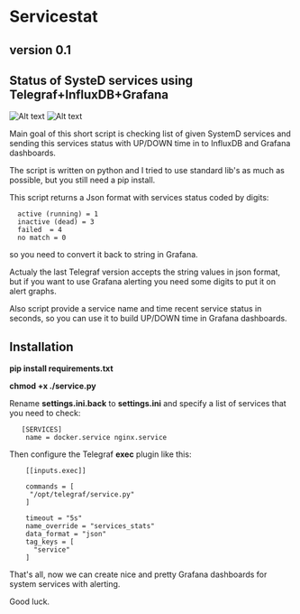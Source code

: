 # Servicestat 

## version 0.1

## Status of SysteD services using Telegraf+InfluxDB+Grafana

![Alt text](https://github.com/ratibor78/servicestat/blob/master/services_grafana.png?raw=true "Grafana dashboard example")
![Alt text](https://github.com/ratibor78/servicestat/blob/master/services_grafana1.png?raw=true "Grafana dashboard example")



  Main goal of this short script is checking list of given SystemD services 
  and sending this services status with UP/DOWN time in to InfluxDB and Grafana dashboards. 
  
  The script is written on python and I tried to use standard lib's as much as possible,
  but you still need a pip install.
  
  This script returns a Json format with services status coded by digits: 
```
  active (running) = 1 
  inactive (dead) = 3
  failed  = 4 
  no match = 0 
```  
  so you need to convert it back to string in Grafana. 
  
  Actualy the last Telegraf version accepts the string values in json format, but if you want 
  to use Grafana alerting you need some digits to put it on alert graphs. 
  
  Also script provide a service name and time recent service status in seconds, 
  so you can use it to build UP/DOWN time in Grafana dashboards.

## Installation

  **pip install requirements.txt**
  
  **chmod +x ./service.py**
  
  Rename **settings.ini.back** to **settings.ini**  and specify a list of services that you need to check: 

```
   [SERVICES]
    name = docker.service nginx.service
```

Then configure the Telegraf **exec** plugin like this: 

```
    [[inputs.exec]]

    commands = [
     "/opt/telegraf/service.py"
    ]

    timeout = "5s"
    name_override = "services_stats"
    data_format = "json"
    tag_keys = [
      "service"
    ]
```
That's all, now we can create nice and pretty Grafana dashboards for system services with alerting. 

Good luck. 


